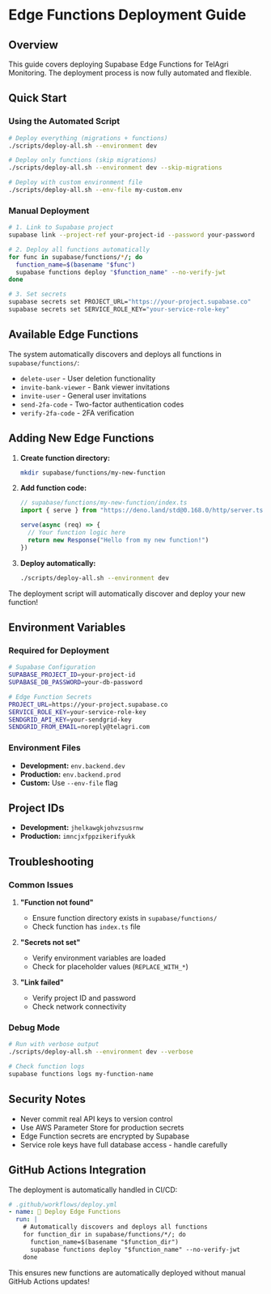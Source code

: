 # Edge Functions Deployment Guide

## Overview

This guide covers deploying Supabase Edge Functions for TelAgri Monitoring. The deployment process is now fully automated and flexible.

## Quick Start

### Using the Automated Script

```bash
# Deploy everything (migrations + functions)
./scripts/deploy-all.sh --environment dev

# Deploy only functions (skip migrations)
./scripts/deploy-all.sh --environment dev --skip-migrations

# Deploy with custom environment file
./scripts/deploy-all.sh --env-file my-custom.env
```

### Manual Deployment

```bash
# 1. Link to Supabase project
supabase link --project-ref your-project-id --password your-password

# 2. Deploy all functions automatically
for func in supabase/functions/*/; do
  function_name=$(basename "$func")
  supabase functions deploy "$function_name" --no-verify-jwt
done

# 3. Set secrets
supabase secrets set PROJECT_URL="https://your-project.supabase.co"
supabase secrets set SERVICE_ROLE_KEY="your-service-role-key"
```

## Available Edge Functions

The system automatically discovers and deploys all functions in `supabase/functions/`:

- `delete-user` - User deletion functionality
- `invite-bank-viewer` - Bank viewer invitations
- `invite-user` - General user invitations  
- `send-2fa-code` - Two-factor authentication codes
- `verify-2fa-code` - 2FA verification

## Adding New Edge Functions

1. **Create function directory:**
   ```bash
   mkdir supabase/functions/my-new-function
   ```

2. **Add function code:**
   ```typescript
   // supabase/functions/my-new-function/index.ts
   import { serve } from "https://deno.land/std@0.168.0/http/server.ts"
   
   serve(async (req) => {
     // Your function logic here
     return new Response("Hello from my new function!")
   })
   ```

3. **Deploy automatically:**
   ```bash
   ./scripts/deploy-all.sh --environment dev
   ```

The deployment script will automatically discover and deploy your new function!

## Environment Variables

### Required for Deployment

```bash
# Supabase Configuration
SUPABASE_PROJECT_ID=your-project-id
SUPABASE_DB_PASSWORD=your-db-password

# Edge Function Secrets
PROJECT_URL=https://your-project.supabase.co
SERVICE_ROLE_KEY=your-service-role-key
SENDGRID_API_KEY=your-sendgrid-key
SENDGRID_FROM_EMAIL=noreply@telagri.com
```

### Environment Files

- **Development:** `env.backend.dev`
- **Production:** `env.backend.prod`
- **Custom:** Use `--env-file` flag

## Project IDs

- **Development:** `jhelkawgkjohvzsusrnw`
- **Production:** `imncjxfppzikerifyukk`

## Troubleshooting

### Common Issues

1. **"Function not found"**
   - Ensure function directory exists in `supabase/functions/`
   - Check function has `index.ts` file

2. **"Secrets not set"**
   - Verify environment variables are loaded
   - Check for placeholder values (`REPLACE_WITH_*`)

3. **"Link failed"**
   - Verify project ID and password
   - Check network connectivity

### Debug Mode

```bash
# Run with verbose output
./scripts/deploy-all.sh --environment dev --verbose

# Check function logs
supabase functions logs my-function-name
```

## Security Notes

- Never commit real API keys to version control
- Use AWS Parameter Store for production secrets
- Edge Function secrets are encrypted by Supabase
- Service role keys have full database access - handle carefully

## GitHub Actions Integration

The deployment is automatically handled in CI/CD:

```yaml
# .github/workflows/deploy.yml
- name: 🔧 Deploy Edge Functions
  run: |
    # Automatically discovers and deploys all functions
    for function_dir in supabase/functions/*/; do
      function_name=$(basename "$function_dir")
      supabase functions deploy "$function_name" --no-verify-jwt
    done
```

This ensures new functions are automatically deployed without manual GitHub Actions updates!
